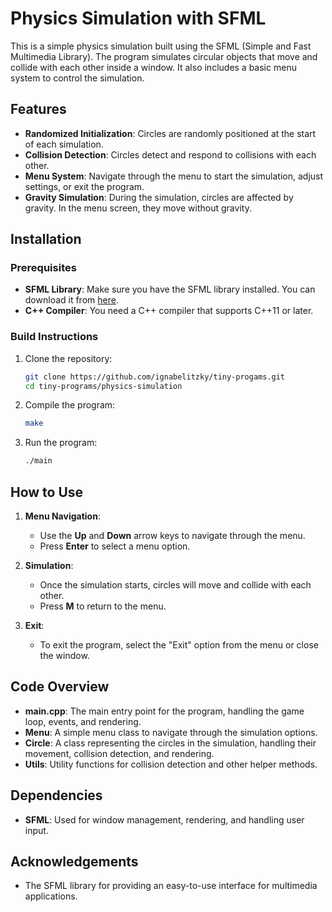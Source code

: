 # Physics Simulation with SFML

This is a simple physics simulation built using the SFML (Simple and Fast Multimedia Library). The program simulates circular objects that move and collide with each other inside a window. It also includes a basic menu system to control the simulation.

## Features

- **Randomized Initialization**: Circles are randomly positioned at the start of each simulation.
- **Collision Detection**: Circles detect and respond to collisions with each other.
- **Menu System**: Navigate through the menu to start the simulation, adjust settings, or exit the program.
- **Gravity Simulation**: During the simulation, circles are affected by gravity. In the menu screen, they move without gravity.

## Installation

### Prerequisites

- **SFML Library**: Make sure you have the SFML library installed. You can download it from [here](https://www.sfml-dev.org/download.php).
- **C++ Compiler**: You need a C++ compiler that supports C++11 or later.

### Build Instructions

1. Clone the repository:
    ```bash
    git clone https://github.com/ignabelitzky/tiny-progams.git
    cd tiny-programs/physics-simulation
    ```

2. Compile the program:
    ```bash
    make
    ```

3. Run the program:
    ```bash
    ./main
    ```

## How to Use

1. **Menu Navigation**:
   - Use the **Up** and **Down** arrow keys to navigate through the menu.
   - Press **Enter** to select a menu option.

2. **Simulation**:
   - Once the simulation starts, circles will move and collide with each other.
   - Press **M** to return to the menu.

3. **Exit**:
   - To exit the program, select the "Exit" option from the menu or close the window.

## Code Overview

- **main.cpp**: The main entry point for the program, handling the game loop, events, and rendering.
- **Menu**: A simple menu class to navigate through the simulation options.
- **Circle**: A class representing the circles in the simulation, handling their movement, collision detection, and rendering.
- **Utils**: Utility functions for collision detection and other helper methods.

## Dependencies

- **SFML**: Used for window management, rendering, and handling user input.

## Acknowledgements

- The SFML library for providing an easy-to-use interface for multimedia applications.

